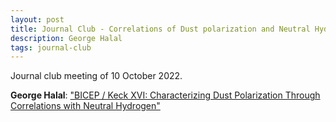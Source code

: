 ```yaml
---
layout: post
title: Journal Club - Correlations of Dust polarization and Neutral Hydrogen
description: George Halal
tags: journal-club
---
```


Journal club meeting of 10 October 2022.

**George Halal**: ["BICEP / Keck XVI: Characterizing Dust Polarization Through Correlations with Neutral Hydrogen"](https://ui.adsabs.harvard.edu/abs/2022arXiv221005684B/abstract)
